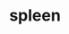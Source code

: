 ---
title: spleen
release_version: v1.2
hra_release_version:
  - v1.0
  - v1.1
  - v1.2
type: asct-b
description: '[Anatomical Structures, Cell Types, plus Biomarkers (ASCT+B) tables](https://hubmapconsortium.github.io/ccf/pages/ccf-anatomical-structures.html) aim to capture the nested *part_of* structure of anatomical human body parts, the typology of cells, and biomarkers used to identify cell types. The tables are authored and reviewed by an international team of experts. The spleen ASCT+B tables are derived from published literature, public datasets, unpublished studies from table authors, and input provided by Dr. Birte Steiniger, an early reviewer and leader in the field of spleen anatomy. The gene biomarkers are primarily derived from one landmark publication in humans: [(Madissoon et al. 2019)](https://doi.org/10.1186/s13059-019-1906-x). The anatomical structures and cell types of the spleen were highly influenced by work from Dr. Steiniger including: [(Steiniger 2015)](https://doi.org/10.1111/imm.12469), [(Steiniger et al. 2018)](https://doi.org/10.1038/s41598-018-34105-3), and [(Steiniger et al. 2007)](https://doi.org/10.1007/s00418-007-0320-8). Whenever possible, we used multiple sources to confirm gene and protein biomarkers and united them across cell types. Cell phenotypes, especially for protein-based assays, are highly granular with several markers listed at different expression levels. We anticipate further revision and refinement from multimodal studies that pair sequencing and imaging studies from the same human sample. In total, this table reports 37 anatomical structures, 60 cell types, and 194 biomarkers.'
creators:
  - 0000-0002-7250-3569
  - 0000-0003-4379-8967
  - 0000-0002-3882-457X
project_leads:
  - 0000-0002-3321-6137
reviewers:
  - 0000-0003-4632-0301
  - 0000-0001-7688-1439
  - 0000-0002-4404-8116
  - 0000-0002-3602-7331
  - 0000-0002-3522-8932
  - 0000-0001-7655-4833
creation_date: 2022-05-06T00:00:00
license: CC BY 4.0
publisher:  HuBMAP 
funder:  National Institutes of Health 
award_number:  OT2OD026671 
hubmap_id:  HBM772.KBNQ.742 
datatable: ASCT-B_VH_Spleen.csv
doi: https://doi.org/10.48539/HBM772.KBNQ.742
---